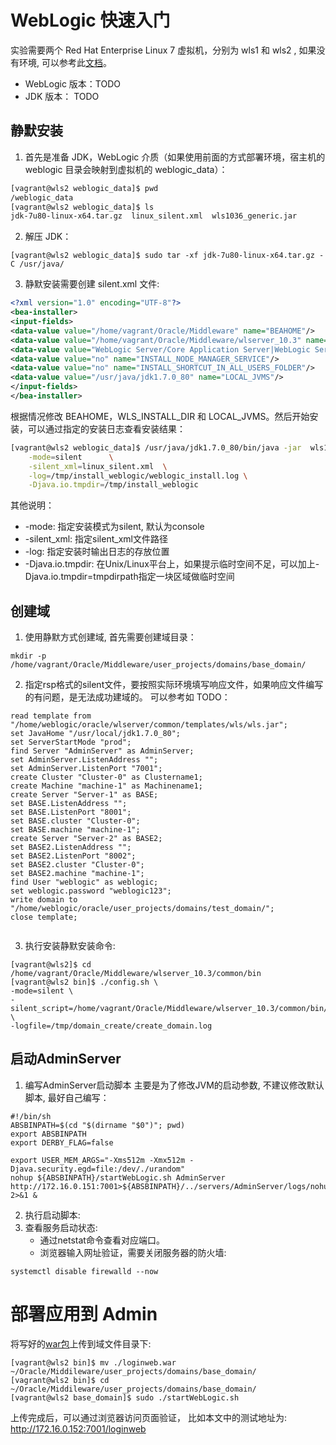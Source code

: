 # WebLogic 快速入门

实验需要两个 Red Hat Enterprise Linux 7 虚拟机，分别为 wls1 和 wls2 , 如果没有环境, 可以参考此[文档](../../toolkit/env/create-vms-with-vagrant-and-virtualbox.md)。

* WebLogic 版本：TODO
* JDK 版本： TODO

## 静默安装

1. 首先是准备 JDK，WebLogic 介质（如果使用前面的方式部署环境，宿主机的 weblogic 目录会映射到虚拟机的 weblogic_data）：

```bash
[vagrant@wls2 weblogic_data]$ pwd
/weblogic_data
[vagrant@wls2 weblogic_data]$ ls
jdk-7u80-linux-x64.tar.gz  linux_silent.xml  wls1036_generic.jar
```

2. 解压 JDK：

```shell
[vagrant@wls2 weblogic_data]$ sudo tar -xf jdk-7u80-linux-x64.tar.gz -C /usr/java/ 
```

3. 静默安装需要创建 silent.xml 文件:

```xml
<?xml version="1.0" encoding="UTF-8"?>
<bea-installer>
<input-fields>
<data-value value="/home/vagrant/Oracle/Middleware" name="BEAHOME"/>
<data-value value="/home/vagrant/Oracle/Middleware/wlserver_10.3" name="WLS_INSTALL_DIR"/> 
<data-value value="WebLogic Server/Core Application Server|WebLogic Server/Administration Console|WebLogic Server/Configuration Wizard and Upgrade Framework|WebLogic Server/Web 2.0 HTTP Pub-Sub Server|WebLogic Server/WebLogic SCA|WebLogic Server/WebLogic JDBC Drivers|WebLogic Server/Third Party JDBC Drivers|WebLogic Server/WebLogic Server Clients|WebLogic Server/WebLogic Web Server Plugins|WebLogic Server/UDDI and Xquery Support|WebLogic Server/Evaluation Database|Oracle Coherence/Coherence Product Files" name="COMPONENT_PATHS"/>
<data-value value="no" name="INSTALL_NODE_MANAGER_SERVICE"/>
<data-value value="no" name="INSTALL_SHORTCUT_IN_ALL_USERS_FOLDER"/>
<data-value value="/usr/java/jdk1.7.0_80" name="LOCAL_JVMS"/>
</input-fields>
</bea-installer>
```

根据情况修改 BEAHOME，WLS_INSTALL_DIR 和 LOCAL_JVMS。然后开始安装，可以通过指定的安装日志查看安装结果：

```bash
[vagrant@wls2 weblogic_data]$ /usr/java/jdk1.7.0_80/bin/java -jar  wls1036_generic.jar   \
    -mode=silent      \
    -silent_xml=linux_silent.xml  \
    -log=/tmp/install_weblogic/weblogic_install.log \
    -Djava.io.tmpdir=/tmp/install_weblogic
```

其他说明：

* -mode: 指定安装模式为silent, 默认为console
* -silent_xml: 指定silent_xml文件路径
* -log: 指定安装时输出日志的存放位置
* -Djava.io.tmpdir: 在Unix/Linux平台上，如果提示临时空间不足，可以加上-Djava.io.tmpdir=tmpdirpath指定一块区域做临时空间

## 创建域

1. 使用静默方式创建域, 首先需要创建域目录：

```shell
mkdir -p /home/vagrant/Oracle/Middleware/user_projects/domains/base_domain/
```

2. 指定rsp格式的silent文件，要按照实际环境填写响应文件，如果响应文件编写的有问题，是无法成功建域的。
可以参考如 TODO：


```shell
read template from "/home/weblogic/oracle/wlserver/common/templates/wls/wls.jar";
set JavaHome "/usr/local/jdk1.7.0_80";
set ServerStartMode "prod";
find Server "AdminServer" as AdminServer;
set AdminServer.ListenAddress "";
set AdminServer.ListenPort "7001";
create Cluster "Cluster-0" as Clustername1;
create Machine "machine-1" as Machinename1;
create Server "Server-1" as BASE;
set BASE.ListenAddress "";
set BASE.ListenPort "8001";
set BASE.cluster "Cluster-0";
set BASE.machine "machine-1";
create Server "Server-2" as BASE2;
set BASE2.ListenAddress "";
set BASE2.ListenPort "8002";
set BASE2.cluster "Cluster-0";
set BASE2.machine "machine-1";
find User "weblogic" as weblogic;
set weblogic.password "weblogic123";
write domain to "/home/weblogic/oracle/user_projects/domains/test_domain/";
close template;
                 
``` 

3. 执行安装静默安装命令:

```shell
[vagrant@wls2]$ cd /home/vagrant/Oracle/Middleware/wlserver_10.3/common/bin
[vagrant@wls2 bin]$ ./config.sh \
-mode=silent \
-silent_script=/home/vagrant/Oracle/Middleware/wlserver_10.3/common/bin/create_domain.rsp \
-logfile=/tmp/domain_create/create_domain.log
```

## 启动AdminServer

1. 编写AdminServer启动脚本
主要是为了修改JVM的启动参数, 不建议修改默认脚本, 最好自己编写：

```shell
#!/bin/sh
ABSBINPATH=$(cd "$(dirname "$0")"; pwd)
export ABSBINPATH
export DERBY_FLAG=false

export USER_MEM_ARGS="-Xms512m -Xmx512m -Djava.security.egd=file:/dev/./urandom"
nohup ${ABSBINPATH}/startWebLogic.sh AdminServer http://172.16.0.151:7001>${ABSBINPATH}/../servers/AdminServer/logs/nohup.out 2>&1 &
```

2. 执行启动脚本:
3. 查看服务启动状态:
   - 通过netstat命令查看对应端口。
   - 浏览器输入网址验证，需要关闭服务器的防火墙: 

```shell
systemctl disable firewalld --now 
```

# 部署应用到 Admin

将写好的[war包](可以用自己写的做测试)上传到域文件目录下:

```shell
[vagrant@wls2 bin]$ mv ./loginweb.war    ~/Oracle/Middileware/user_projects/domains/base_domain/
[vagrant@wls2 bin]$ cd ~/Oracle/Middileware/user_projects/domains/base_domain/
[vagrant@wls2 base_domain]$ sudo ./startWebLogic.sh

```

上传完成后，可以通过浏览器访问页面验证， 比如本文中的测试地址为: http://172.16.0.152:7001/loginweb
